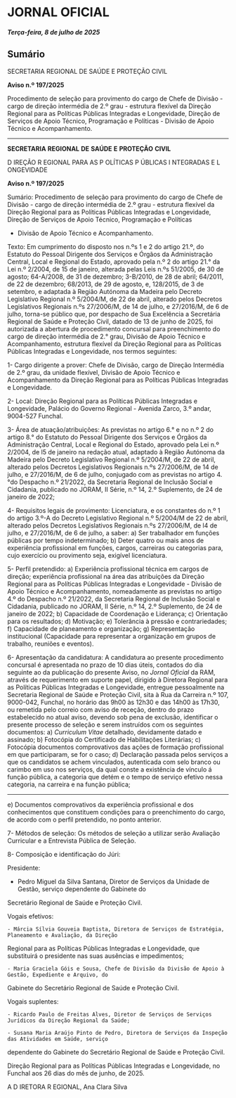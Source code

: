 # JORNAL OFICIAL

##### Terça-feira, 8 de julho de 2025

## **Sumário**

SECRETARIA REGIONAL DE SAÚDE E PROTEÇÃO CIVIL

**Aviso n.º 197/2025**

Procedimento de seleção para provimento do cargo de Chefe de Divisão - cargo de
direção intermédia de 2.º grau - estrutura flexível da Direção Regional para as
Políticas Públicas Integradas e Longevidade, Direção de Serviços de Apoio Técnico,
Programação e Políticas - Divisão de Apoio Técnico e Acompanhamento.




---

**SECRETARIA** **REGIONAL** **DE** **SAÚDE** **E** **PROTEÇÃO** **CIVIL**


D IREÇÃO R EGIONAL PARA AS P OLÍTICAS P ÚBLICAS I NTEGRADAS E L ONGEVIDADE


**Aviso n.º 197/2025**


Sumário:
Procedimento de seleção para provimento do cargo de Chefe de Divisão - cargo de direção intermédia de 2.º grau - estrutura flexível da
Direção Regional para as Políticas Públicas Integradas e Longevidade, Direção de Serviços de Apoio Técnico, Programação e Políticas 
  - Divisão de Apoio Técnico e Acompanhamento.

Texto:
Em cumprimento do disposto nos n.ºs 1 e 2 do artigo 21.º, do Estatuto do Pessoal Dirigente dos Serviços e Órgãos da
Administração Central, Local e Regional do Estado, aprovado pela n.º 2 do artigo 21.° da Lei n.º 2/2004, de 15 de janeiro,
alterada pelas Leis n.ºs 51/2005, de 30 de agosto; 64-A/2008, de 31 de dezembro; 3-B/2010, de 28 de abril; 64/2011, de 22 de
dezembro; 68/2013, de 29 de agosto, e, 128/2015, de 3 de setembro, e adaptada à Região Autónoma da Madeira pelo Decreto
Legislativo Regional n.º 5/2004/M, de 22 de abril, alterado pelos Decretos Legislativos Regionais n.ºs 27/2006/M, de 14 de
julho, e 27/2016/M, de 6 de julho, torna-se público que, por despacho de Sua Excelência a Secretária Regional de Saúde e
Proteção Civil, datado de 13 de junho de 2025, foi autorizada a abertura de procedimento concursal para preenchimento do
cargo de direção intermédia de 2.° grau, Divisão de Apoio Técnico e Acompanhamento, estrutura flexível da Direção
Regional para as Políticas Públicas Integradas e Longevidade, nos termos seguintes:


1- Cargo dirigente a prover: Chefe de Divisão, cargo de Direção Intermédia de 2.º grau, da unidade flexível, Divisão de
Apoio Técnico e Acompanhamento da Direção Regional para as Políticas Públicas Integradas e Longevidade.

2- Local: Direção Regional para as Políticas Públicas Integradas e Longevidade, Palácio do Governo Regional - Avenida
Zarco, 3.º andar, 9004-527 Funchal.

3- Área de atuação/atribuições: As previstas no artigo 6.° e no n.º 2 do artigo 8.° do Estatuto do Pessoal Dirigente dos
Serviços e Órgãos da Administração Central, Local e Regional do Estado, aprovado pela Lei n.º 2/2004, de l5 de
janeiro na redação atual, adaptado à Região Autónoma da Madeira pelo Decreto Legislativo Regional n.º 5/2004/M,
de 22 de abril, alterado pelos Decretos Legislativos Regionais n.ºs 27/2006/M, de 14 de julho, e 27/2016/M, de 6 de
julho, conjugado com as previstas no artigo 4.°do Despacho n.º 21/2022, da Secretaria Regional de Inclusão Social e
Cidadania, publicado no JORAM, II Série, n.º 14, 2.º Suplemento, de 24 de janeiro de 2022;

4- Requisitos legais de provimento: Licenciatura, e os constantes do n.º 1 do artigo 3.º-A do Decreto Legislativo
Regional n.º 5/2004/M de 22 de abril, alterado pelos Decretos Legislativos Regionais n.ºs 27/2006/M, de l4 de julho,
e 27/2016/M, de 6 de julho, a saber:
a) Ser trabalhador em funções públicas por tempo indeterminado;
b) Deter quatro ou mais anos de experiência profissional em funções, cargos, carreiras ou categorias para, cujo
exercício ou provimento seja, exigível licenciatura.

5- Perfil pretendido:
a) Experiência profissional técnica em cargos de direção; experiência profissional na área das atribuições da
Direção Regional para as Políticas Públicas Integradas e Longevidade - Divisão de Apoio Técnico e
Acompanhamento, nomeadamente as previstas no artigo 4.º do Despacho n.º 21/2022, da Secretaria Regional de
Inclusão Social e Cidadania, publicado no JORAM, II Série, n.º 14, 2.º Suplemento, de 24 de janeiro de 2022;
b) Capacidade de Coordenação e Liderança;
c) Orientação para os resultados;
d) Motivação;
e) Tolerância à pressão e contrariedades;
f) Capacidade de planeamento e organização;
g) Representação institucional (Capacidade para representar a organização em grupos de trabalho, reuniões e
eventos).

6- Apresentação da candidatura: A candidatura ao presente procedimento concursal é apresentada no prazo de 10 dias
úteis, contados do dia seguinte ao da publicação do presente Aviso, no _Jornal Oficial_ da RAM, através de
requerimento em suporte papel, dirigido à Diretora Regional para as Políticas Públicas Integradas e Longevidade,
entregue pessoalmente na Secretaria Regional de Saúde e Proteção Civil, sita à Rua da Carreira n.º 107, 9000-042,
Funchal, no horário das 9h00 às 12h30 e das 14h00 às 17h30, ou remetida pelo correio com aviso de receção, dentro
do prazo estabelecido no atual aviso, devendo sob pena de exclusão, identificar o presente processo de seleção e
serem instruídos com os seguintes documentos:
a) _Curriculum Vitae_ detalhado, devidamente datado e assinado;
b) Fotocópia do Certificado de Habilitações Literárias;
c) Fotocópia documentos comprovativos das ações de formação profissional em que participaram, se for o caso;
d) Declaração passada pelos serviços a que os candidatos se achem vinculados, autenticada com selo branco ou
carimbo em uso nos serviços, da qual conste a existência de vínculo á função pública, a categoria que detém e o
tempo de serviço efetivo nessa categoria, na carreira e na função pública;




---

e) Documentos comprovativos da experiência profissional e dos conhecimentos que constituem condições para o
preenchimento do cargo, de acordo com o perfil pretendido, no ponto anterior.

7- Métodos de seleção: Os métodos de seleção a utilizar serão Avaliação Curricular e a Entrevista Pública de Seleção.

8- Composição e identificação do Júri:


Presidente:

   - Pedro Miguel da Silva Santana, Diretor de Serviços da Unidade de Gestão, serviço dependente do Gabinete do

Secretário Regional de Saúde e Proteção Civil.

Vogais efetivos:

    - Márcia Sílvia Gouveia Baptista, Diretora de Serviços de Estratégia, Planeamento e Avaliação, da Direção
Regional para as Políticas Públicas Integradas e Longevidade, que substituirá o presidente nas suas ausências e
impedimentos;

    - Maria Graciela Góis e Sousa, Chefe de Divisão da Divisão de Apoio à Gestão, Expediente e Arquivo, do
Gabinete do Secretário Regional de Saúde e Proteção Civil.

Vogais suplentes:

    - Ricardo Paulo de Freitas Alves, Diretor de Serviços de Serviços Jurídicos da Direção Regional da Saúde;

    - Susana Maria Araújo Pinto de Pedro, Diretora de Serviços da Inspeção das Atividades em Saúde, serviço
dependente do Gabinete do Secretário Regional de Saúde e Proteção Civil.

Direção Regional para as Políticas Públicas Integradas e Longevidade, no Funchal aos 26 dias do mês de junho, de 2025.

A D IRETORA R EGIONAL, Ana Clara Silva

